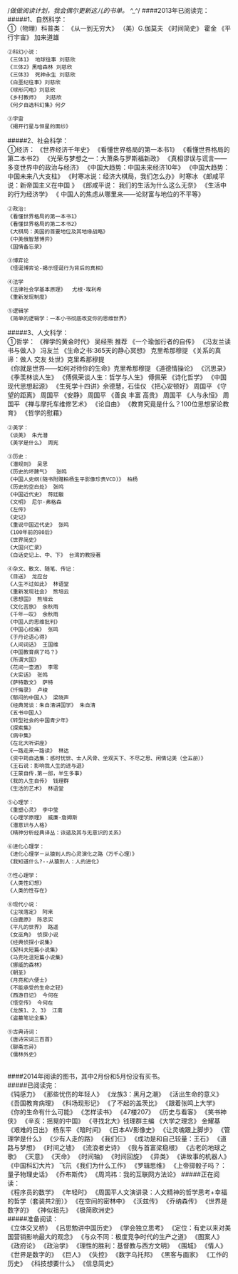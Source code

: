 /*做做阅读计划，我会偶尔更新这儿的书单。 ^_^*/
####2013年已阅读完：<br>
#####1、自然科学：<br>
    ①（物理）科普类：
    《从一到无穷大》 （美）G.伽莫夫
    《时间简史》 霍金
    《平行宇宙》 加来道雄
 
    ②科幻小说：
    《三体1》 地球往事 刘慈欣
    《三体2》黑暗森林 刘慈欣
    《三体3》 死神永生 刘慈欣
    《白垩纪往事》刘慈欣
    《球形闪电》刘慈欣
    《乡村教师》  刘慈欣
    《何夕自选科幻集》何夕
 
    ③宇宙
    《揭开行星与恒星的面纱》
    
    
#####2、社会科学：<br>
    ①经济：
    《世界经济千年史》
    《看懂世界格局的第一本书1》
    《看懂世界格局的第二本书2》 
    《光荣与梦想之一：大萧条与罗斯福新政》 
    《真相谬误与谎言——多变世界中的政治与经济》
    《中国大趋势：中国未来经济10年》
    《中国大趋势：中国未来八大支柱》
    《时寒冰说：经济大棋局，我们怎么办》 时寒冰
    《郎咸平说：新帝国主义在中国 》
    《郎咸平说： 我们的生活为什么这么无奈》
    《生活中的行为经济学》
    《 中国人的焦虑从哪里来——论财富与地位的不平等》
    
    ②政治: 
    《看懂世界格局的第一本书1》
    《看懂世界格局的第二本书2》
    《大棋局：美国的首要地位及其地缘战略》
    《中美俄智慧博弈》 
    《国情备忘录》
 
    ③博弈论
    《怪诞博弈论-揭示怪诞行为背后的真相》 
 
    ④法学
    《法律社会学基本原理》  尤根·埃利希
    《重新发现制度》
 
    ⑤逻辑学
    《简单的逻辑学：一本小书彻底改变你的思维世界》
    
#####3、人文科学：<br>
    ①哲学：
    《禅学的黄金时代》 吴经熊 推荐
    《一个瑜伽行者的自传》
    《冯友兰读书与做人》 冯友兰
    《生命之书:365天的静心冥想》 克里希那穆提
    《关系的真谛：做人 交友 处世》克里希那穆提<br>
    《你就是世界——如何对待你的生命》克里希那穆提
    《道德情操论》
    《沉思录》 
    《季羡林谈人生》 
    《傅佩荣谈人生：哲学与人生》  傅佩荣
    《诗化哲学》
    《中国现代思想起源》
    《生死学十四讲》余德慧，石佳仪
    《把心安顿好》 周国平
    《守望的距离》 周国平
    《安静》 周国平
    《善良 丰富 高贵》 周国平 
    《人与永恒》 周国平
    《禅与摩托车维修艺术》 
    《论自由》 
    《教育究竟是什么？100位思想家论教育》
    《哲学的慰藉》
 
    ②美学：
    《谈美》 朱光潜
    《美学是什么》 周宪
 
    ③历史：
    《潜规则》 吴思
    《历史的坏脾气》  张鸣
    《中国人史纲(随书附赠柏杨生平影像珍贵VCD)》 柏杨
    《历史的空白处》 张鸣
    《中国近代史》 蒋廷黻
    《文明》 尼尔·弗格森 
    《左传》  
    《史记》
    《重说中国近代史》 张鸣
    《100年前的80后》
    《世界简史》
    《大国兴亡录》
    《白话史记上、中、下》 台湾的教授著
 
    ④杂文、散文、随笔、传记：
    《目送》 龙应台 
    《人生不过如此》 林语堂
    《重新发现社会》 熊培云
    《思想国》 熊培云
    《文化苦旅》 余秋雨
    《千年一叹》 余秋雨 
    《中国人的思维批判》
    《中国心绞痛》 张鸣
    《于丹论语心得》
    《人间词话》 王国维 
    《中国教育病了吗？》
    《所谓大国》 
    《花间一壶酒》 李零
    《大实话》 张鸣
    《萨特散文》 萨特 
    《忏悔录》 卢梭
    《郁闷的中国人》 梁晓声
    《经典常谈：朱自清讲国学》 朱自清
    《五书中国人》
    《转型社会的中国青少年》 
    《探索集》
    《病中集》
    《在北大听讲座》
    《一路走来一路读》 林达
    《资中筠自选集：感时忧世、士人风骨、坐观天下、不尽之思、闲情记美（全五册）》
    《王石说：影响我人生的进与退》
    《王蒙自传.第一部，半生多事》
    《我的人生自传》 钱理群
    《生活的艺术》 林语堂
  
    ⑤心理学： 
    《重塑心灵》 李中莹
    《心理学原理》 威廉·詹姆斯
    《潜意识与人格》 
    《精神分析经典译丛：诙谐及其与无意识的关系》
 
    ⑥进化心理学：
    《进化心理学－从猿到人的心灵演化之路（万千心理）》
    《我知道什么?--从猿到人：人的进化》
 
    ⑦性心理学：
    《人类性幻想》
    《人类的性存在》 
 
    ⑧现代小说：
    《尘埃落定》 阿来
    《白鹿原》 陈忠实
    《平凡的世界》 路遥
    《女巫角》 侦探小说
    《经典侦探小说集》
    《契科夫短篇小说集》
    《马克吐温短篇小说集》
    《挪威的森林》 
    《朝圣》
    《月亮和六便士》
    《不能承受的生命之轻》 
    《西游日记》 今何在
    《悟空传》 今何在
    《龙族1、2、3》 江南
    《盗墓笔记全集》 
    
    ⑨古典诗词：
    《唐诗宋词三百首》 
    《聊斋志异》
    《儒林外史》

<br>
####2014年阅读的图书，其中2月份和5月份没有买书。<br>
#####已阅读完：<br>
    《钝感力》
    《那些忧伤的年轻人》
    《龙族3：黑月之潮》
    《活出生命的意义》
    《吾国教育病理》
    《科场现形记》
    《了不起的盖茨比》
    《跟着张鸣上大学》
    《你的生命有什么可能》
    《怎样读书》
    《47楼207》
    《历史与看客》
    《笑书神侠》
    《辛亥：摇晃的中国》
    《寻找北大》钱理群主编
    《大学之理念》 金耀基
    《艰难的日出》 杨东平
    《暗时间》
    《日本AV影像史》
    《让灵魂跟上脚步》
    《管理学是什么》
    《少有人走的路》
    《我们仨》
    《成功是和自己较量：王石》
    《道路与梦想》
    《时间之墟》
    《流浪者史诗》
    《我与首富梁稳根》
    《古老的地球之歌》
    《天意》
    《天命》
    《时间轴》
    《时间回旋》
    《异类》
    《讲故事的机器人》
    《中国科幻大片》 飞氘
    《我们为什么工作》
    《罗辑思维》
    《上帝掷骰子吗？： 量子物理史话》
    《乔布斯传》
    《周鸿祎：我的互联网方法论》
#####正在阅读：<br>
    《程序员的数学》
    《年轻时》
    《周国平人文演讲录：人文精神的哲学思考+幸福的哲学（套装共2册）》
    《在空间的密林中》
    《沃兹传》
    《乔纳森传》
    《世界是数字的》
    《神似祖先》
    《极简欧洲史》
<br>
#####准备阅读：<br>
    《立体交叉桥》
    《吕思勉讲中国历史》
    《学会独立思考》
    《定位：有史以来对美国营销影响最大的观念》
    《与众不同：极度竞争时代的生产之道》
    《图案人》
    《政府论》
    《政治学》
    《理性的胜利：基督教与西方文明》
    《围城》
    《情人》
    《世界是数字的》
    《巨人》
    《失控》
    《数字乌托邦》
    《黑客与画家》
    《工作的历史》
    《科技想要什么》
    《信息简史》
